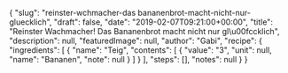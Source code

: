 {
    "slug": "reinster-wchmacher-das bananenbrot-macht-nicht-nur-gluecklich",
    "draft": false,
    "date": "2019-02-07T09:21:00+00:00",
    "title": "Reinster Wachmacher! Das Bananenbrot macht nicht nur gl\u00fccklich",
    "description": null,
    "featuredImage": null,
    "author": "Gabi",
    "recipe": {
        "ingredients": [
            {
                "name": "Teig",
                "contents": [
                    {
                        "value": "3",
                        "unit": null,
                        "name": "Bananen",
                        "note": null
                    }
                ]
            }
        ],
        "steps": [],
        "notes": null
    }
}

